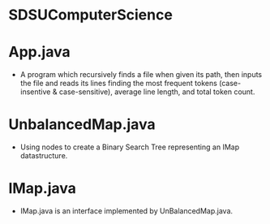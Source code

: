 # SDSUComputerScience
# App.java
- A program which recursively finds a file when given its path, then inputs the file and reads its lines finding the most frequent tokens (case-insentive & case-sensitive), average line length, and total token count.

# UnbalancedMap.java
- Using nodes to create a Binary Search Tree representing an IMap datastructure. 
# IMap.java
- IMap.java is an interface implemented by UnBalancedMap.java. 

